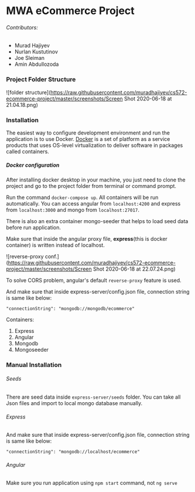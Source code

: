# MWA eCommerce Project
###### Contributors:

- Murad Hajiyev 
- Nurlan Kustutinov 
- Joe Sleiman 
- Amin Abdullozoda 

### Project Folder Structure

![folder structure](https://raw.githubusercontent.com/muradhajiyev/cs572-ecommerce-project/master/screenshots/Screen Shot 2020-06-18 at 21.04.18.png)



### Installation

The easiest way to configure development environment and run the application is to use Docker. [Docker](https://docs.docker.com/get-started/) is a set of platform as a service products that uses OS-level virtualization to deliver software in packages called containers. 

##### Docker configuration

After installing docker desktop in your machine, you just need to clone the project and go to the project folder from terminal or command prompt. 

Run the command `docker-compose up`. All containers will be run automatically. You can access angular from `localhost:4200` and express from `localhost:3000` and mongo from `localhost:27017`.

There is also an extra container mongo-seeder that helps to load seed data before run application.

Make sure that inside the angular proxy file, **express**(this is docker container) is written instead of localhost.

![reverse-proxy conf.](https://raw.githubusercontent.com/muradhajiyev/cs572-ecommerce-project/master/screenshots/Screen Shot 2020-06-18 at 22.07.24.png)

To solve CORS problem, angular's default `reverse-proxy` feature is used.

And make sure that inside express-server/config.json file, connection string is same like below:

`"connectionString": "mongodb://mongodb/ecommerce"`

Containers:

1. Express
2. Angular
3. Mongodb
4. Mongoseeder



### Manual Installation

###### Seeds

There are seed data inside `express-server/seeds` folder. You can take all Json files and import to local mongo database manually.

###### Express

And make sure that inside express-server/config.json file, connection string is same like below:

`"connectionString": "mongodb://localhost/ecommerce"`

###### Angular

Make sure you run application using `npm start` command, not `ng serve`





